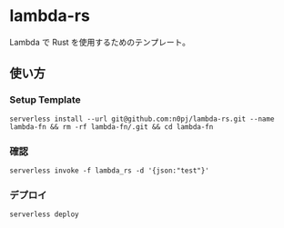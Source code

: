 # lambda-rs

Lambda で Rust を使用するためのテンプレート。

## 使い方

### Setup Template

```
serverless install --url git@github.com:n0pj/lambda-rs.git --name lambda-fn && rm -rf lambda-fn/.git && cd lambda-fn
```

### 確認

```
serverless invoke -f lambda_rs -d '{json:"test"}'
```

### デプロイ

```
serverless deploy
```
